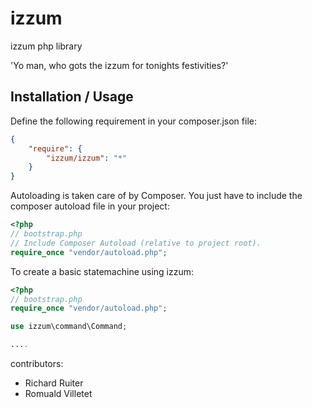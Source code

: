 izzum
=====

izzum php library


'Yo man, who gots the izzum for tonights festivities?'



Installation / Usage
--------------------

Define the following requirement in your composer.json file:
``` json
{
    "require": {
        "izzum/izzum": "*"
    }
}
```

Autoloading is taken care of by Composer. You just have to include the composer autoload file in your project:
``` php
<?php
// bootstrap.php
// Include Composer Autoload (relative to project root).
require_once "vendor/autoload.php";
```

To create a basic statemachine using izzum:
``` php
<?php
// bootstrap.php
require_once "vendor/autoload.php";

use izzum\command\Command;

....
```


contributors:
- Richard Ruiter
- Romuald Villetet
